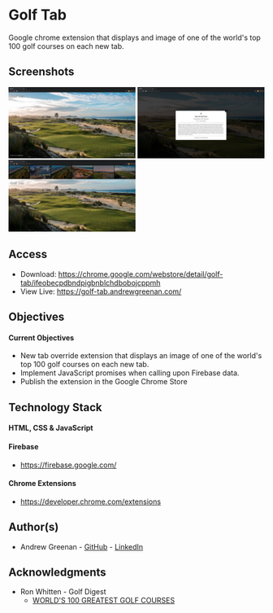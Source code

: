 # Golf Tab #
Google chrome extension that displays and image of one of the world's top 100 golf courses on each new tab.

## Screenshots ##
<img src = "https://github.com/greenan8/golf-tab/blob/master/screenshots/Screen%20Shot%202020-05-09%20at%208.33.27%20PM.png?raw=true" width ="250" /> <img src = "https://github.com/greenan8/golf-tab/blob/master/screenshots/Screen%20Shot%202020-05-09%20at%208.33.54%20PM.png?raw=true" width ="250" /> <img src = "https://github.com/greenan8/golf-tab/blob/master/screenshots/Screen%20Shot%202020-05-09%20at%208.34.03%20PM.png?raw=true" width ="250" />

## Access ##
* Download: https://chrome.google.com/webstore/detail/golf-tab/ifeobecpdbndpigbnblchdbobojcppmh
* View Live: https://golf-tab.andrewgreenan.com/

## Objectives ##
#### Current Objectives #### 
* New tab override extension that displays an image of one of the world's top 100 golf courses on each new tab.
* Implement JavaScript promises when calling upon Firebase data.
* Publish the extension in the Google Chrome Store

## Technology Stack ##
#### HTML, CSS & JavaScript ####

#### Firebase ####
* https://firebase.google.com/

#### Chrome Extensions ####
* https://developer.chrome.com/extensions

## Author(s) ##
* Andrew Greenan - [GitHub](https://github.com/greenan8) - [LinkedIn](https://www.linkedin.com/in/andrewbgreenan/)

## Acknowledgments ##
* Ron Whitten - Golf Digest
  * [WORLD'S 100 GREATEST GOLF COURSES](https://www.golfdigest.com/story/worlds-100-greatest-golf-courses)


